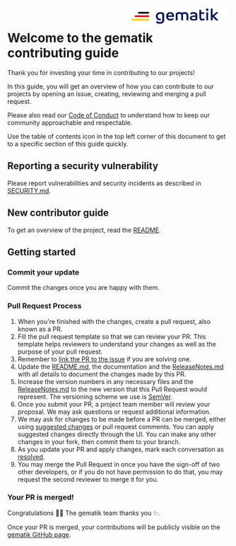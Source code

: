 <img align="right" width="250" src="images/Gematik_Logo_Flag_With_Background.png"/><br/>

# Welcome to the gematik contributing guide <!-- omit in toc -->
 
Thank you for investing your time in contributing to our projects!
 
In this guide, you will get an overview of how you can contribute to our projects
by opening an issue, creating, reviewing and merging a pull request.
 
Please also read our [Code of Conduct](./CODE_OF_CONDUCT.md) to understand how to keep our
community approachable and respectable.
 
Use the table of contents icon in the top left corner of this document to get to
a specific section of this guide quickly.
 
## Reporting a security vulnerability
 
Please report vulnerabilities and security incidents as described in
[SECURITY.md](./SECURITY.md).
 
## New contributor guide
 
To get an overview of the project, read the [README](./README.md).
 
## Getting started
 
### Commit your update
 
Commit the changes once you are happy with them.
 
### Pull Request Process
 
1. When you're finished with the changes, create a pull request,
   also known as a PR.
2. Fill the pull request template so that we can review your PR. This template
   helps reviewers to understand your changes as well as the purpose of your 
   pull request.
3. Remember to [link the PR to the issue](https://docs.github.com/en/issues/tracking-your-work-with-issues/linking-a-pull-request-to-an-issue) if you are solving one.
4. Update the [README.md](./README.md), the documentation and the [ReleaseNotes.md](./ReleaseNotes.md) 
   with all details to document the changes made by this PR.
5. Increase the version numbers in any necessary files and the
   [ReleaseNotes.md](./ReleaseNotes.md) to the new version that this Pull Request would
   represent. The versioning scheme we use is [SemVer](http://semver.org/).
6. Once you submit your PR, a project team member will review your proposal.
   We may ask questions or request additional information.
7. We may ask for changes to be made before a PR can be merged, either using
   [suggested changes](https://docs.github.com/en/github/collaborating-with-issues-and-pull-requests/incorporating-feedback-in-your-pull-request) or pull request comments. You can apply suggested
   changes directly through the UI. You can make any other changes in your fork,
   then commit them to your branch.
8. As you update your PR and apply changes, mark each conversation as
   [resolved](https://docs.github.com/en/github/collaborating-with-issues-and-pull-requests/commenting-on-a-pull-request#resolving-conversations).
9. You may merge the Pull Request in once you have the sign-off of two other
   developers, or if you do not have permission to do that, you may request the
   second reviewer to merge it for you.
 
### Your PR is merged!
 
Congratulations :tada::tada: The gematik team thanks you :sparkles:.
 
Once your PR is merged, your contributions will be publicly visible on the
[gematik GitHub page](https://github.com/gematik/).
